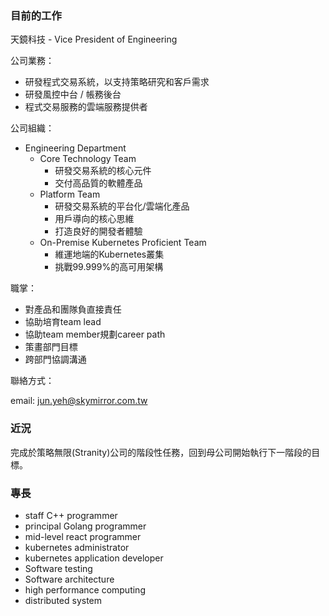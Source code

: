 <!--
**xnum/xnum** is a ✨ _special_ ✨ repository because its `README.md` (this file) appears on your GitHub profile.

Here are some ideas to get you started:

- 🔭 I’m currently working on ...
- 🌱 I’m currently learning ...
- 👯 I’m looking to collaborate on ...
- 🤔 I’m looking for help with ...
- 💬 Ask me about ...
- 📫 How to reach me: ...
- 😄 Pronouns: ...
- ⚡ Fun fact: ...
-->

### 目前的工作

天鏡科技 - Vice President of Engineering

公司業務：

- 研發程式交易系統，以支持策略研究和客戶需求
- 研發風控中台 / 帳務後台
- 程式交易服務的雲端服務提供者

公司組織：

- Engineering Department
  - Core Technology Team
    - 研發交易系統的核心元件
    - 交付高品質的軟體產品
  - Platform Team
    - 研發交易系統的平台化/雲端化產品
    - 用戶導向的核心思維
    - 打造良好的開發者體驗
  - On-Premise Kubernetes Proficient Team
    - 維運地端的Kubernetes叢集
    - 挑戰99.999%的高可用架構

職掌：

- 對產品和團隊負直接責任
- 協助培育team lead
- 協助team member規劃career path
- 策畫部門目標
- 跨部門協調溝通

聯絡方式：

email: jun.yeh@skymirror.com.tw

### 近況

完成於策略無限(Stranity)公司的階段性任務，回到母公司開始執行下一階段的目標。

### 專長

- staff C++ programmer
- principal Golang programmer
- mid-level react programmer
- kubernetes administrator
- kubernetes application developer
- Software testing
- Software architecture
- high performance computing
- distributed system

